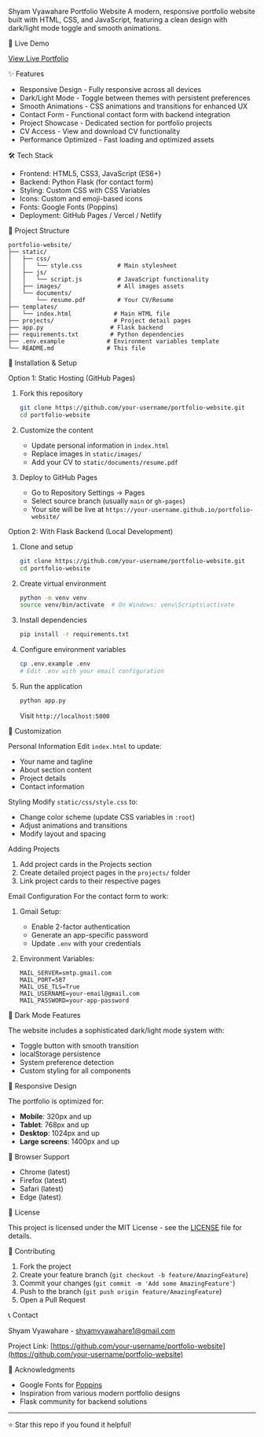 Shyam Vyawahare Portfolio Website
A modern, responsive portfolio website built with HTML, CSS, and JavaScript, featuring a clean design with dark/light mode toggle and smooth animations.

🚀 Live Demo

[View Live Portfolio](https://your-username.github.io/portfolio-website/)

✨ Features

- Responsive Design - Fully responsive across all devices
- Dark/Light Mode - Toggle between themes with persistent preferences
- Smooth Animations - CSS animations and transitions for enhanced UX
- Contact Form - Functional contact form with backend integration
- Project Showcase - Dedicated section for portfolio projects
- CV Access - View and download CV functionality
- Performance Optimized - Fast loading and optimized assets

🛠️ Tech Stack

- Frontend: HTML5, CSS3, JavaScript (ES6+)
- Backend: Python Flask (for contact form)
- Styling: Custom CSS with CSS Variables
- Icons: Custom and emoji-based icons
- Fonts: Google Fonts (Poppins)
- Deployment: GitHub Pages / Vercel / Netlify

📁 Project Structure

```
portfolio-website/
├── static/
│   ├── css/
│   │   └── style.css          # Main stylesheet
│   ├── js/
│   │   └── script.js          # JavaScript functionality
│   ├── images/                # All images assets
│   └── documents/
│       └── resume.pdf         # Your CV/Resume
├── templates/
│   └── index.html            # Main HTML file
├── projects/                 # Project detail pages
├── app.py                   # Flask backend
├── requirements.txt         # Python dependencies
├── .env.example            # Environment variables template
└── README.md               # This file
```

🚀 Installation & Setup

Option 1: Static Hosting (GitHub Pages)

1. Fork this repository
   ```bash
   git clone https://github.com/your-username/portfolio-website.git
   cd portfolio-website
   ```

2. Customize the content
   - Update personal information in `index.html`
   - Replace images in `static/images/`
   - Add your CV to `static/documents/resume.pdf`

3. Deploy to GitHub Pages
   - Go to Repository Settings → Pages
   - Select source branch (usually `main` or `gh-pages`)
   - Your site will be live at `https://your-username.github.io/portfolio-website/`

Option 2: With Flask Backend (Local Development)

1. Clone and setup
   ```bash
   git clone https://github.com/your-username/portfolio-website.git
   cd portfolio-website
   ```

2. Create virtual environment
   ```bash
   python -m venv venv
   source venv/bin/activate  # On Windows: venv\Scripts\activate
   ```

3. Install dependencies
   ```bash
   pip install -r requirements.txt
   ```

4. Configure environment variables
   ```bash
   cp .env.example .env
   # Edit .env with your email configuration
   ```

5. Run the application
   ```bash
   python app.py
   ```
   Visit `http://localhost:5000`

🎨 Customization

Personal Information
Edit `index.html` to update:
- Your name and tagline
- About section content
- Project details
- Contact information

Styling
Modify `static/css/style.css` to:
- Change color scheme (update CSS variables in `:root`)
- Adjust animations and transitions
- Modify layout and spacing

Adding Projects
1. Add project cards in the Projects section
2. Create detailed project pages in the `projects/` folder
3. Link project cards to their respective pages

Email Configuration
For the contact form to work:

1. Gmail Setup:
   - Enable 2-factor authentication
   - Generate an app-specific password
   - Update `.env` with your credentials

2. Environment Variables:
   ```
   MAIL_SERVER=smtp.gmail.com
   MAIL_PORT=587
   MAIL_USE_TLS=True
   MAIL_USERNAME=your-email@gmail.com
   MAIL_PASSWORD=your-app-password
   ```

🌙 Dark Mode Features

The website includes a sophisticated dark/light mode system with:
- Toggle button with smooth transition
- localStorage persistence
- System preference detection
- Custom styling for all components

📱 Responsive Design

The portfolio is optimized for:
- **Mobile**: 320px and up
- **Tablet**: 768px and up  
- **Desktop**: 1024px and up
- **Large screens**: 1400px and up

🔧 Browser Support

- Chrome (latest)
- Firefox (latest)
- Safari (latest)
- Edge (latest)

📝 License

This project is licensed under the MIT License - see the [LICENSE](LICENSE) file for details.

🤝 Contributing

1. Fork the project
2. Create your feature branch (`git checkout -b feature/AmazingFeature`)
3. Commit your changes (`git commit -m 'Add some AmazingFeature'`)
4. Push to the branch (`git push origin feature/AmazingFeature`)
5. Open a Pull Request

📞 Contact

Shyam Vyawahare - [shyamvyawahare1@gmail.com](mailto:shyamvyawahare1@gmail.com)

Project Link: [https://github.com/your-username/portfolio-website](https://github.com/your-username/portfolio-website)

🙏 Acknowledgments

- Google Fonts for [Poppins](https://fonts.google.com/specimen/Poppins)
- Inspiration from various modern portfolio designs
- Flask community for backend solutions

---

⭐ Star this repo if you found it helpful!